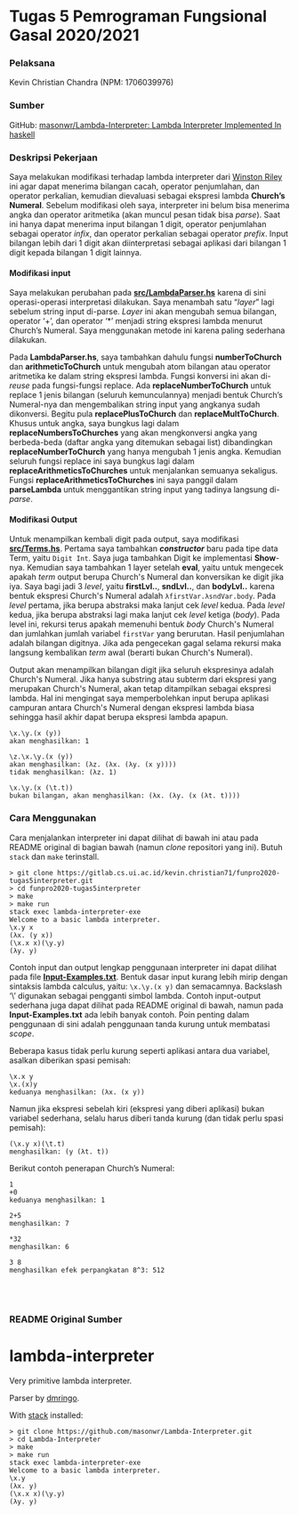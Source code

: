 # Tugas 5 Pemrograman Fungsional Gasal 2020/2021

### Pelaksana

Kevin Christian Chandra (NPM: 1706039976)

### Sumber

GitHub: [masonwr/Lambda-Interpreter: Lambda Interpreter Implemented In haskell](https://github.com/masonwr/Lambda-Interpreter)

### Deskripsi Pekerjaan

Saya melakukan modifikasi terhadap lambda interpreter dari [Winston Riley](https://github.com/masonwr) ini agar dapat menerima bilangan cacah, operator penjumlahan, dan operator perkalian, kemudian dievaluasi sebagai ekspresi lambda __Church’s Numeral__. Sebelum modifikasi oleh saya, interpreter ini belum bisa menerima angka dan operator aritmetika (akan muncul pesan tidak bisa _parse_). Saat ini hanya dapat menerima input bilangan 1 digit, operator penjumlahan sebagai operator _infix_, dan operator perkalian sebagai operator _prefix_. Input bilangan lebih dari 1 digit akan diinterpretasi sebagai aplikasi dari bilangan 1 digit kepada bilangan 1 digit lainnya.

#### Modifikasi input

Saya melakukan perubahan pada [__src/LambdaParser.hs__](./src/LambdaParser.hs) karena di sini operasi-operasi interpretasi dilakukan. Saya menambah satu “_layer_” lagi sebelum string input di-parse. _Layer_ ini akan mengubah semua bilangan, operator ‘+’, dan operator ‘*’ menjadi string ekspresi lambda menurut Church’s Numeral. Saya menggunakan metode ini karena paling sederhana dilakukan.

Pada __LambdaParser.hs__, saya tambahkan dahulu fungsi __numberToChurch__ dan __arithmeticToChurch__ untuk mengubah atom bilangan atau operator aritmetika ke dalam string ekspresi lambda. Fungsi konversi ini akan di-_reuse_ pada fungsi-fungsi replace. Ada __replaceNumberToChurch__ untuk replace 1 jenis bilangan (seluruh kemunculannya) menjadi bentuk Church’s Numeral-nya dan mengembalikan string input yang angkanya sudah dikonversi. Begitu pula __replacePlusToChurch__ dan __replaceMultToChurch__. Khusus untuk angka, saya bungkus lagi dalam __replaceNumbersToChurches__ yang akan mengkonversi angka yang berbeda-beda (daftar angka yang ditemukan sebagai list) dibandingkan __replaceNumberToChurch__ yang hanya mengubah 1 jenis angka. Kemudian seluruh fungsi replace ini saya bungkus lagi dalam __replaceArithmeticsToChurches__ untuk menjalankan semuanya sekaligus. Fungsi __replaceArithmeticsToChurches__ ini saya panggil dalam __parseLambda__ untuk menggantikan string input yang tadinya langsung di-_parse_.

#### Modifikasi Output

Untuk menampilkan kembali digit pada output, saya modifikasi [__src/Terms.hs__](./src/Terms.hs). Pertama saya tambahkan ___constructor___ baru pada tipe data Term, yaitu ```Digit Int```. Saya juga tambahkan Digit ke implementasi __Show__-nya. Kemudian saya tambahkan 1 layer setelah __eval__, yaitu untuk mengecek apakah _term_ output berupa Church's Numeral dan konversikan ke digit jika iya. Saya bagi jadi 3 _level_, yaitu __firstLvl..__, __sndLvl..__, dan __bodyLvl..__ karena bentuk ekspresi Church's Numeral adalah ```λfirstVar.λsndVar.body```. Pada _level_ pertama, jika berupa abstraksi maka lanjut cek _level_ kedua. Pada _level_ kedua, jika berupa abstraksi lagi maka lanjut cek _level_ ketiga (_body_). Pada level ini, rekursi terus apakah memenuhi bentuk _body_ Church's Numeral dan jumlahkan jumlah variabel ```firstVar``` yang berurutan. Hasil penjumlahan adalah bilangan digitnya. Jika ada pengecekan gagal selama rekursi maka langsung kembalikan _term_ awal (berarti bukan Church's Numeral).

Output akan menampilkan bilangan digit jika seluruh ekspresinya adalah Church's Numeral. Jika hanya substring atau subterm dari ekspresi yang merupakan Church's Numeral, akan tetap ditampilkan sebagai ekspresi lambda. Hal ini mengingat saya memperbolehkan input berupa aplikasi campuran antara Church's Numeral dengan ekspresi lambda biasa sehingga hasil akhir dapat berupa ekspresi lambda apapun.
```
\x.\y.(x (y))
akan menghasilkan: 1

\z.\x.\y.(x (y))
akan menghasilkan: (λz. (λx. (λy. (x y))))
tidak menghasilkan: (λz. 1)

\x.\y.(x (\t.t))
bukan bilangan, akan menghasilkan: (λx. (λy. (x (λt. t))))
```

### Cara Menggunakan

Cara menjalankan interpreter ini dapat dilihat di bawah ini atau pada README original di bagian bawah (namun _clone_ repositori yang ini). Butuh ```stack``` dan ```make``` terinstall.
``` shell
> git clone https://gitlab.cs.ui.ac.id/kevin.christian71/funpro2020-tugas5interpreter.git
> cd funpro2020-tugas5interpreter
> make
> make run
stack exec lambda-interpreter-exe
Welcome to a basic lambda interpreter.
\x.y x
(λx. (y x))
(\x.x x)(\y.y)
(λy. y)
```

Contoh input dan output lengkap penggunaan interpreter ini dapat dilihat pada file [__Input-Examples.txt__](./Input-Examples.txt). Bentuk dasar input kurang lebih mirip dengan sintaksis lambda calculus, yaitu: ```\x.\y.(x y)``` dan semacamnya. Backslash ‘\’ digunakan sebagai pengganti simbol lambda. Contoh input-output sederhana juga dapat dilihat pada README original di bawah, namun pada __Input-Examples.txt__ ada lebih banyak contoh. Poin penting dalam penggunaan di sini adalah penggunaan tanda kurung untuk membatasi _scope_.

Beberapa kasus tidak perlu kurung seperti aplikasi antara dua variabel, asalkan diberikan spasi pemisah:
```
\x.x y
\x.(x)y
keduanya menghasilkan: (λx. (x y))
```


Namun jika ekspresi sebelah kiri (ekspresi yang diberi aplikasi) bukan variabel sederhana, selalu harus diberi tanda kurung (dan tidak perlu spasi pemisah):
```
(\x.y x)(\t.t)
menghasilkan: (y (λt. t))
```

Berikut contoh penerapan Church’s Numeral:
```
1
+0
keduanya menghasilkan: 1

2+5
menghasilkan: 7

*32
menghasilkan: 6

3 8
menghasilkan efek perpangkatan 8^3: 512
```


<br/>
<br/>

### README Original Sumber

# lambda-interpreter

Very primitive lambda interpreter.

Parser by [dmringo](https://github.com/dmringo).

With [stack](https://docs.haskellstack.org/en/stable/README/) installed:

``` shell
> git clone https://github.com/masonwr/Lambda-Interpreter.git
> cd Lambda-Interpreter
> make
> make run
stack exec lambda-interpreter-exe
Welcome to a basic lambda interpreter.
\x.y
(λx. y)
(\x.x x)(\y.y)
(λy. y)
```

